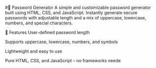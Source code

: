 #🔐 Password Generator
A simple and customizable password generator built using HTML, CSS, and JavaScript. Instantly generate secure passwords with adjustable length and a mix of uppercase, lowercase, numbers, and special characters.

📌 Features
User-defined password length

Supports uppercase, lowercase, numbers, and symbols

Lightweight and easy to use

Pure HTML, CSS, and JavaScript – no frameworks neede